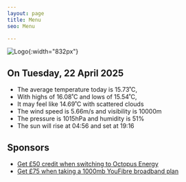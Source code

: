 ```yaml
---
layout: page
title: Menu
seo: Menu

---
```


![Logo](/images/logo.jpg){:width="832px"}

<!-- weather_marker starts -->
## On Tuesday, 22 April 2025

- The average temperature today is 15.73˚C,
- With highs of 16.08˚C and lows of 15.54˚C,
- It may feel like 14.69˚C with scattered clouds
- The wind speed is 5.66m/s and visibility is 10000m
- The pressure is 1015hPa and humidity is 51%
- The sun will rise at 04:56 and set at 19:16

<!-- weather_marker ends -->

## Sponsors

- [Get £50 credit when switching to Octopus Energy](https://bit.ly/3oD1nnS)
- [Get £75 when taking a 1000mb YouFibre broadband plan](https://aklam.io/91zWhU?)
